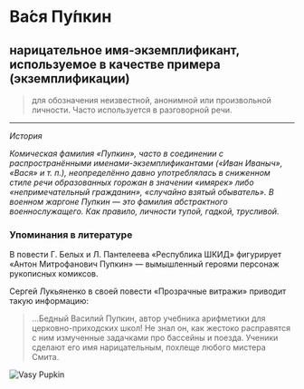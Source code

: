 # Ва́ся Пу́пкин 
## нарицательное имя-экземплификант, используемое в качестве примера (экземплификации) 
> для обозначения неизвестной, анонимной или произвольной личности. Часто используется в разговорной речи. 


---

*История*  

*Комическая фамилия «Пупкин», часто в соединении с распространёнными именами-экземплификантами («Иван Иваныч», «Вася» и т. п.), неопределённо давно употреблялась в сниженном стиле речи образованных горожан в значении «имярек» либо «непримечательный гражданин», «случайно взятый обыватель». В военном жаргоне Пупкин — это фамилия абстрактного военнослужащего. Как правило, личности тупой, гадкой, трусливой.*


### Упоминания в литературе
В повести Г. Белых и Л. Пантелеева «Республика ШКИД» фигурирует «Антон Митрофанович Пупкин» — вымышленный героями персонаж рукописных комиксов. 

Сергей Лукьяненко в своей повести «Прозрачные витражи» приводит такую информацию: 
> …Бедный Василий Пупкин, автор учебника арифметики для церковно-приходских школ! Не знал он, как жестоко расправятся с ним измученные задачками про бассейны и поезда. Ученики сделают его имя нарицательным, похлеще любого мистера Смита.

![Vasy Pupkin](https://user-images.githubusercontent.com/95048854/230269954-6923e5e6-7ff6-4a95-ab1e-bcfae9212308.jpg)
